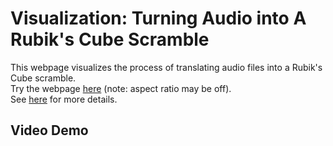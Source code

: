# Visualization: Turning Audio into A Rubik's Cube Scramble
This webpage visualizes the process of translating audio files into a Rubik's Cube scramble.  
Try the webpage [here](https://ryurongliu.github.io/7-in-7-project-7/) (note: aspect ratio may be off).    
See [here](https://ryurongliu.com/sonic-cycles) for more details. 

## Video Demo 
